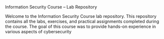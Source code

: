 Information Security Course – Lab Repository

Welcome to the Information Security Course lab repository. This repository contains all the labs, exercises, and practical assignments completed during the course. The goal of this course was to provide hands-on experience in various aspects of cybersecurity
